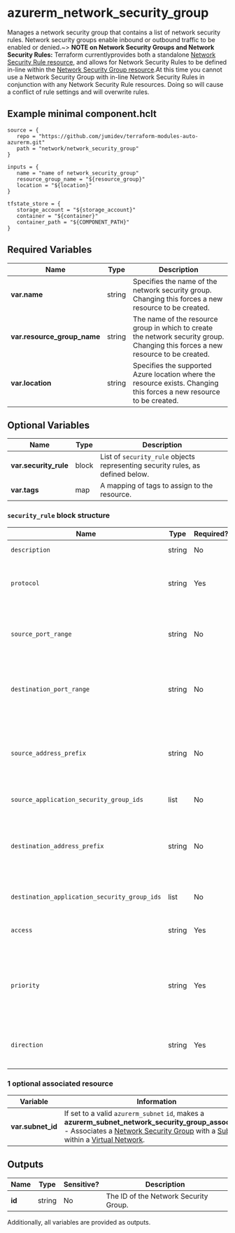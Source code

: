 # azurerm_network_security_group

Manages a network security group that contains a list of network security rules.  Network security groups enable inbound or outbound traffic to be enabled or denied.~> **NOTE on Network Security Groups and Network Security Rules:** Terraform currentlyprovides both a standalone [Network Security Rule resource](network_security_rule.html), and allows for Network Security Rules to be defined in-line within the [Network Security Group resource](network_security_group.html).At this time you cannot use a Network Security Group with in-line Network Security Rules in conjunction with any Network Security Rule resources. Doing so will cause a conflict of rule settings and will overwrite rules.

## Example minimal component.hclt

```hcl
source = {
   repo = "https://github.com/jumidev/terraform-modules-auto-azurerm.git" 
   path = "network/network_security_group" 
}

inputs = {
   name = "name of network_security_group" 
   resource_group_name = "${resource_group}" 
   location = "${location}" 
}

tfstate_store = {
   storage_account = "${storage_account}" 
   container = "${container}" 
   container_path = "${COMPONENT_PATH}" 
}

```

## Required Variables

| Name | Type |  Description |
| ---- | --------- |  ----------- |
| **var.name** | string |  Specifies the name of the network security group. Changing this forces a new resource to be created. | 
| **var.resource_group_name** | string |  The name of the resource group in which to create the network security group. Changing this forces a new resource to be created. | 
| **var.location** | string |  Specifies the supported Azure location where the resource exists. Changing this forces a new resource to be created. | 

## Optional Variables

| Name | Type |  Description |
| ---- | --------- |  ----------- |
| **var.security_rule** | block |  List of `security_rule` objects representing security rules, as defined below. | 
| **var.tags** | map |  A mapping of tags to assign to the resource. | 

### `security_rule` block structure

| Name | Type | Required? | Default | Description |
| ---- | ---- | --------- | ------- | ----------- |
| `description` | string | No | - | A description for this rule. Restricted to 140 characters. |
| `protocol` | string | Yes | * | Network protocol this rule applies to. Possible values include 'Tcp', 'Udp', 'Icmp', 'Esp', 'Ah' or '*' (which matches all). |
| `source_port_range` | string | No | * | Source Port or Range. Integer or range between '0' and '65535' or '*' to match any. This is required if 'source_port_ranges' is not specified. |
| `destination_port_range` | string | No | - | Destination Port or Range. Integer or range between '0' and '65535' or '*' to match any. This is required if 'destination_port_ranges' is not specified. |
| `source_address_prefix` | string | No | * | CIDR or source IP range or * to match any IP. Tags such as 'VirtualNetwork', 'AzureLoadBalancer' and 'Internet' can also be used. This is required if 'source_address_prefixes' is not specified. |
| `source_application_security_group_ids` | list | No | - | A List of source Application Security Group IDs |
| `destination_address_prefix` | string | No | - | CIDR or destination IP range or * to match any IP. Tags such as 'VirtualNetwork', 'AzureLoadBalancer' and 'Internet' can also be used. This is required if 'destination_address_prefixes' is not specified. |
| `destination_application_security_group_ids` | list | No | - | A List of destination Application Security Group IDs |
| `access` | string | Yes | Allow | Specifies whether network traffic is allowed or denied. Possible values are 'Allow' and 'Deny'. |
| `priority` | string | Yes | - | Specifies the priority of the rule. The value can be between 100 and 4096. The priority number must be unique for each rule in the collection. The lower the priority number, the higher the priority of the rule. |
| `direction` | string | Yes | Inbound | The direction specifies if rule will be evaluated on incoming or outgoing traffic. Possible values are 'Inbound' and 'Outbound'. |


### 1 optional associated resource

| Variable | Information |
| -------- | ----------- |
| **var.subnet_id** | If set to a valid `azurerm_subnet` `id`, makes a **azurerm_subnet_network_security_group_association** - Associates a [Network Security Group](network_security_group.html) with a [Subnet](subnet.html) within a [Virtual Network](virtual_network.html). | 

## Outputs

| Name | Type | Sensitive? | Description |
| ---- | ---- | --------- | --------- |
| **id** | string | No  | The ID of the Network Security Group. | 

Additionally, all variables are provided as outputs.

